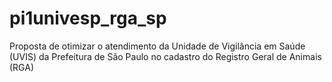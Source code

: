 # pi1univesp_rga_sp
Proposta de otimizar o atendimento da Unidade de Vigilância em Saúde (UVIS) da Prefeitura de São Paulo no cadastro do Registro Geral de Animais (RGA)

